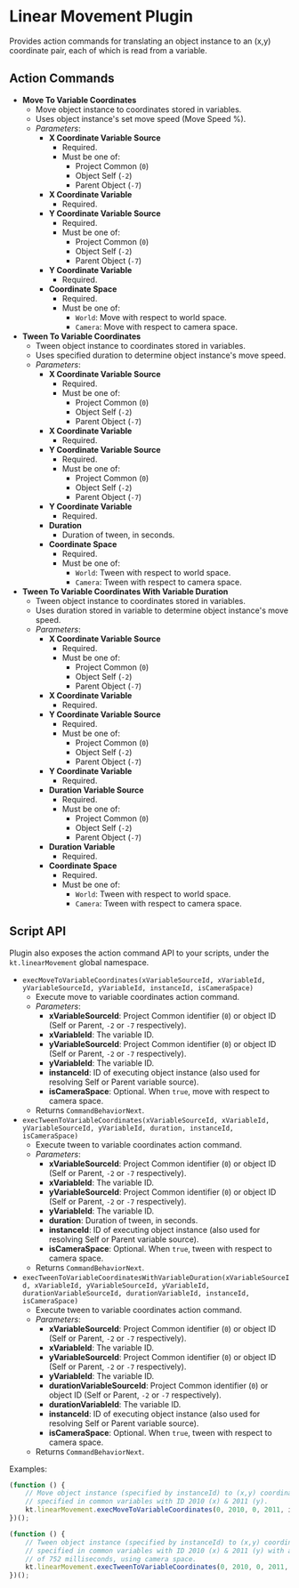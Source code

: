 # Linear Movement Plugin

Provides action commands for translating an object instance to an (x,y) coordinate pair, each of which is read from a variable.

## Action Commands

-   **Move To Variable Coordinates**
    -   Move object instance to coordinates stored in variables.
    -   Uses object instance's set move speed (Move Speed %).
    -   _Parameters_:
        -   **X Coordinate Variable Source**
            -   Required.
            -   Must be one of:
                -   Project Common (`0`)
                -   Object Self (`-2`)
                -   Parent Object (`-7`)
        -   **X Coordinate Variable**
            -   Required.
        -   **Y Coordinate Variable Source**
            -   Required.
            -   Must be one of:
                -   Project Common (`0`)
                -   Object Self (`-2`)
                -   Parent Object (`-7`)
        -   **Y Coordinate Variable**
            -   Required.
        -   **Coordinate Space**
            -   Required.
            -   Must be one of:
                -   `World`: Move with respect to world space.
                -   `Camera`: Move with respect to camera space.
-   **Tween To Variable Coordinates**
    -   Tween object instance to coordinates stored in variables.
    -   Uses specified duration to determine object instance's move speed.
    -   _Parameters_:
        -   **X Coordinate Variable Source**
            -   Required.
            -   Must be one of:
                -   Project Common (`0`)
                -   Object Self (`-2`)
                -   Parent Object (`-7`)
        -   **X Coordinate Variable**
            -   Required.
        -   **Y Coordinate Variable Source**
            -   Required.
            -   Must be one of:
                -   Project Common (`0`)
                -   Object Self (`-2`)
                -   Parent Object (`-7`)
        -   **Y Coordinate Variable**
            -   Required.
        -   **Duration**
            -   Duration of tween, in seconds.
        -   **Coordinate Space**
            -   Required.
            -   Must be one of:
                -   `World`: Tween with respect to world space.
                -   `Camera`: Tween with respect to camera space.
-   **Tween To Variable Coordinates With Variable Duration**
    -   Tween object instance to coordinates stored in variables.
    -   Uses duration stored in variable to determine object instance's move speed.
    -   _Parameters_:
        -   **X Coordinate Variable Source**
            -   Required.
            -   Must be one of:
                -   Project Common (`0`)
                -   Object Self (`-2`)
                -   Parent Object (`-7`)
        -   **X Coordinate Variable**
            -   Required.
        -   **Y Coordinate Variable Source**
            -   Required.
            -   Must be one of:
                -   Project Common (`0`)
                -   Object Self (`-2`)
                -   Parent Object (`-7`)
        -   **Y Coordinate Variable**
            -   Required.
        -   **Duration Variable Source**
            -   Required.
            -   Must be one of:
                -   Project Common (`0`)
                -   Object Self (`-2`)
                -   Parent Object (`-7`)
        -   **Duration Variable**
            -   Required.
        -   **Coordinate Space**
            -   Required.
            -   Must be one of:
                -   `World`: Tween with respect to world space.
                -   `Camera`: Tween with respect to camera space.

## Script API

Plugin also exposes the action command API to your scripts, under the `kt.linearMovement` global namespace.

-   `execMoveToVariableCoordinates(xVariableSourceId, xVariableId, yVariableSourceId, yVariableId, instanceId, isCameraSpace)`
    -   Execute move to variable coordinates action command.
    -   _Parameters_:
        -   **xVariableSourceId**: Project Common identifier (`0`) or object ID (Self or Parent, `-2` or `-7` respectively).
        -   **xVariableId**: The variable ID.
        -   **yVariableSourceId**: Project Common identifier (`0`) or object ID (Self or Parent, `-2` or `-7` respectively).
        -   **yVariableId**: The variable ID.
        -   **instanceId**: ID of executing object instance (also used for resolving Self or Parent variable source).
        -   **isCameraSpace**: Optional. When `true`, move with respect to camera space.
    -   Returns `CommandBehaviorNext`.
-   `execTweenToVariableCoordinates(xVariableSourceId, xVariableId, yVariableSourceId, yVariableId, duration, instanceId, isCameraSpace)`
    -   Execute tween to variable coordinates action command.
    -   _Parameters_:
        -   **xVariableSourceId**: Project Common identifier (`0`) or object ID (Self or Parent, `-2` or `-7` respectively).
        -   **xVariableId**: The variable ID.
        -   **yVariableSourceId**: Project Common identifier (`0`) or object ID (Self or Parent, `-2` or `-7` respectively).
        -   **yVariableId**: The variable ID.
        -   **duration**: Duration of tween, in seconds.
        -   **instanceId**: ID of executing object instance (also used for resolving Self or Parent variable source).
        -   **isCameraSpace**: Optional. When `true`, tween with respect to camera space.
    -   Returns `CommandBehaviorNext`.
-   `execTweenToVariableCoordinatesWithVariableDuration(xVariableSourceId, xVariableId, yVariableSourceId, yVariableId, durationVariableSourceId, durationVariableId, instanceId, isCameraSpace)`
    -   Execute tween to variable coordinates action command.
    -   _Parameters_:
        -   **xVariableSourceId**: Project Common identifier (`0`) or object ID (Self or Parent, `-2` or `-7` respectively).
        -   **xVariableId**: The variable ID.
        -   **yVariableSourceId**: Project Common identifier (`0`) or object ID (Self or Parent, `-2` or `-7` respectively).
        -   **yVariableId**: The variable ID.
        -   **durationVariableSourceId**: Project Common identifier (`0`) or object ID (Self or Parent, `-2` or `-7` respectively).
        -   **durationVariableId**: The variable ID.
        -   **instanceId**: ID of executing object instance (also used for resolving Self or Parent variable source).
        -   **isCameraSpace**: Optional. When `true`, tween with respect to camera space.
    -   Returns `CommandBehaviorNext`.

Examples:

```javascript
(function () {
    // Move object instance (specified by instanceId) to (x,y) coordinates
    // specified in common variables with ID 2010 (x) & 2011 (y).
    kt.linearMovement.execMoveToVariableCoordinates(0, 2010, 0, 2011, instanceId);
})();
```

```javascript
(function () {
    // Tween object instance (specified by instanceId) to (x,y) coordinates
    // specified in common variables with ID 2010 (x) & 2011 (y) with a duration
    // of 752 milliseconds, using camera space.
    kt.linearMovement.execTweenToVariableCoordinates(0, 2010, 0, 2011, 0.752, instanceId, true);
})();
```
